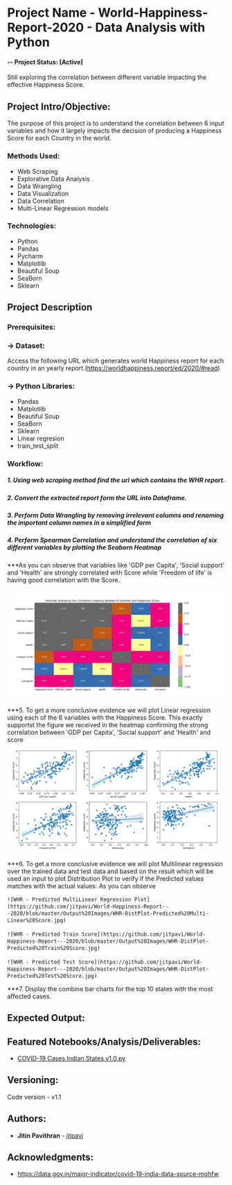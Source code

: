 # Project Name -  World-Happiness-Report-2020 - Data Analysis with Python
#### -- Project Status: [Active]
Still exploring the correlation between different variable impacting the effective Happiness Score.

## Project Intro/Objective:
The purpose of this project is to understand the correlation between 6 input variables and how it largely impacts the decision of producing a Happiness Score for each Country in the world. 

### Methods Used:
* Web Scraping
* Explorative Data Analysis
* Data Wrangling
* Data Visualization
* Data Correlation
* Multi-Linear Regression models

### Technologies:
* Python
* Pandas
* Pycharm
* Matplotlib
* Beautiful Soup
* SeaBorn
* Sklearn

## Project Description

### Prerequisites: 
  ### -> Dataset:
  Access the following URL which generates world Happiness report for each country in an yearly report.(https://worldhappiness.report/ed/2020/#read)
  
  ### -> Python Libraries:
  * Pandas
  * Matplotlib
  * Beautiful Soup
  * SeaBorn
  * Sklearn
  * Linear regresion
  * train_test_split

### Workflow:
##### 1. Using web scraping method find the url which contains the WHR report.
##### 2. Convert the extracted report form the URL into Dataframe.
##### 3. Perform Data Wrangling by removing irrelevant columns and renaming the important column names in a simplified form
##### 4. Perform Spearman Correlation and understand the correlation of six different variables by plotting the Seaborn Heatmap
   ***As you can observe that variables like 'GDP per Capita', 'Social support' and 'Health' are strongly correlated with Score while 'Freedom of life' is having good correlation with the Score.
   
   ![WHR - HeatMap Plot](https://github.com/jitpavi/World-Happiness-Report---2020/blob/master/Output%20Images/WHR-HeatMap.jpg)

***5. To get a more conclusive evidence we will plot Linear regression using each of the 6 variables with the Happiness Score. 
   This exactly supportst the figure we received in the heatmap confirming the strong correlation between 'GDP per Capita', 'Social support' and 'Health' and score
   ![WHR - Regression Plot](https://github.com/jitpavi/World-Happiness-Report---2020/blob/master/Output%20Images/WHR-RegressionPlot.jpg)

 ***6. To get a more conclusive evidence we will plot Multilinear regression over the trained data and test data and based on the result   which will be used an input to plot Distribution Plot to verify if the Predicted values matches with the actual values:
    As you can observe
    
    ![WHR - Predicted MultiLinear Regression Plot](https://github.com/jitpavi/World-Happiness-Report---2020/blob/master/Output%20Images/WHR-DistPlot-Predicted%20Multi-Linear%20Score.jpg)

    ![WHR - Predicted Train Score](https://github.com/jitpavi/World-Happiness-Report---2020/blob/master/Output%20Images/WHR-DistPlot-Predicted%20Train%20Score.jpg)

    ![WHR - Predicted Test Score](https://github.com/jitpavi/World-Happiness-Report---2020/blob/master/Output%20Images/WHR-DistPlot-Predicted%20Test%20Score.jpg)

***7. Display the combine bar charts for the top 10 states with the most affected cases.

## Expected Output:

## Featured Notebooks/Analysis/Deliverables:

* [COVID-19 Cases Indian States v1.0.py](https://github.com/jitpavi/Covid-19-Cases-in-States-of-India/blob/master/COVID-19%20Cases%20Indian%20States%20v1.0.py)

## Versioning:

Code version - v1.1

## Authors:

* **Jitin Pavithran** - [jitpavi](https://github.com/jitpavi)

## Acknowledgments:

* https://data.gov.in/major-indicator/covid-19-india-data-source-mohfw
